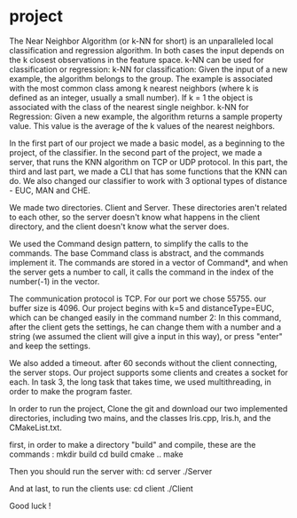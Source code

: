 # project

The Near Neighbor Algorithm (or k-NN for short) is an unparalleled local classification and regression algorithm. 
In both cases the input depends on the k closest observations in the feature space. 
k-NN can be used for classification or regression: k-NN for classification: Given the input of a new example, the algorithm belongs to the group. 
The example is associated with the most common class among k nearest neighbors (where k is defined as an integer, usually a small number). 
If k = 1 the object is associated with the class of the nearest single neighbor. k-NN for Regression: Given a new example, the algorithm returns a sample property value.
This value is the average of the k values of the nearest neighbors.

In the first part of our project we made a basic model, as a beginning to the project, of the classifier. 
In the second part of the project, we made a server, that runs the KNN algorithm on TCP or UDP protocol. 
In this part, the third and last part, we made a CLI that has some functions that the KNN can do.
We also changed our classifier to work with 3 optional types of distance - EUC, MAN and CHE.

We made two directories. Client and Server.
These directories aren't related to each other, so the server doesn't know what happens in the client directory, and the client doesn't know what the server does.

We used the Command design pattern, to simplify the calls to the commands. 
The base Command class is abstract, and the commands implement it. 
The commands are stored in a vector of Command*, and when the server gets a number to call, it calls the command in the index of the number(-1) in the vector.

The communication protocol is TCP.
For our port we chose 55755.
our buffer size is 4096.
Our project begins with k=5 and distanceType=EUC, which can be changed easily in the command number 2: In this command, after the client gets the settings, 
he can change them with a number and a string (we assumed the client will give a input in this way), or press "enter" and keep the settings.

We also added a timeout. after 60 seconds without the client connecting, the server stops.
Our project supports some clients and creates a socket for each.
In task 3, the long task that takes time, we used multithreading, in order to make the program faster.

In order to run the project, Clone the git and download our two implemented directories, including two mains, and the classes Iris.cpp, Iris.h, and the CMakeList.txt.

first, in order to make a directory "build" and compile, these are the commands :
mkdir build
cd build
cmake ..
make

Then you should run the server with:
cd server
./Server

And at last, to run the clients use:
cd client
./Client

Good luck !
